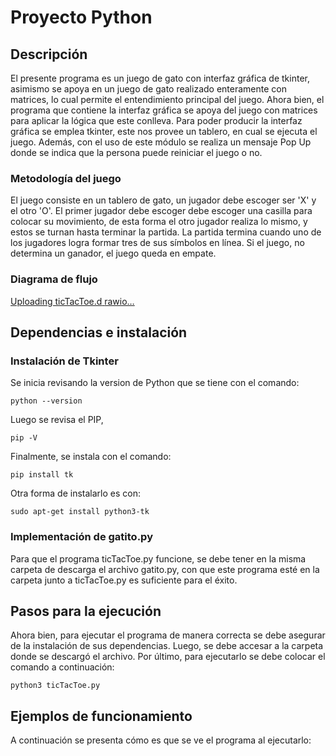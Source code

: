 # Proyecto Python

## Descripción

El presente programa es un juego de gato con interfaz gráfica de tkinter, asimismo se apoya en un juego de gato realizado enteramente con matrices, lo cual permite el entendimiento principal del juego. Ahora bien, el programa que contiene la interfaz gráfica se apoya del juego con matrices para aplicar la lógica que este conlleva. Para poder producir la interfaz gráfica se emplea tkinter, este nos provee un tablero, en cual se ejecuta el juego. Además, con el uso de este módulo se realiza un mensaje Pop Up donde se indica que la persona puede reiniciar el juego o no. 


### Metodología del juego
El juego consiste en un tablero de gato, un jugador debe escoger ser 'X' y el otro 'O'. El primer jugador debe escoger debe escoger una casilla para colocar su movimiento, de esta forma el otro jugador realiza lo mismo, y estos se turnan hasta terminar la partida. La partida termina cuando uno de los jugadores logra formar tres de sus símbolos en línea. Si el juego, no determina un ganador, el juego queda en empate. 

### Diagrama de flujo
[Uploading ticTacToe.d<mxfile host="app.diagrams.net" modified="2023-12-05T21:11:37.680Z" agent="Mozilla/5.0 (Windows NT 10.0; Win64; x64) AppleWebKit/537.36 (KHTML, like Gecko) Chrome/119.0.0.0 Safari/537.36" etag="SHnF9slW-MPi0wOjgexQ" version="22.1.5" type="google">
  <diagram id="C5RBs43oDa-KdzZeNtuy" name="Page-1">
    <mxGraphModel grid="1" page="1" gridSize="10" guides="1" tooltips="1" connect="1" arrows="1" fold="1" pageScale="1" pageWidth="827" pageHeight="1169" math="0" shadow="0">
      <root>
        <mxCell id="WIyWlLk6GJQsqaUBKTNV-0" />
        <mxCell id="WIyWlLk6GJQsqaUBKTNV-1" parent="WIyWlLk6GJQsqaUBKTNV-0" />
        <mxCell id="WIyWlLk6GJQsqaUBKTNV-2" value="" style="rounded=0;html=1;jettySize=auto;orthogonalLoop=1;fontSize=11;endArrow=block;endFill=0;endSize=8;strokeWidth=1;shadow=0;labelBackgroundColor=none;edgeStyle=orthogonalEdgeStyle;" edge="1" parent="WIyWlLk6GJQsqaUBKTNV-1" target="WIyWlLk6GJQsqaUBKTNV-6">
          <mxGeometry relative="1" as="geometry">
            <mxPoint x="360" y="120" as="sourcePoint" />
          </mxGeometry>
        </mxCell>
        <mxCell id="WIyWlLk6GJQsqaUBKTNV-6" value="Decides which &lt;br&gt;player goes first" style="rhombus;whiteSpace=wrap;html=1;shadow=0;fontFamily=Helvetica;fontSize=12;align=center;strokeWidth=1;spacing=6;spacingTop=-4;fillColor=#e1d5e7;strokeColor=#9673a6;" vertex="1" parent="WIyWlLk6GJQsqaUBKTNV-1">
          <mxGeometry x="280" y="160" width="160" height="90" as="geometry" />
        </mxCell>
        <mxCell id="zi1npzBdflfuzsiFVQyd-0" value="" style="ellipse;whiteSpace=wrap;html=1;fillColor=#dae8fc;strokeColor=#6c8ebf;" vertex="1" parent="WIyWlLk6GJQsqaUBKTNV-1">
          <mxGeometry x="300" y="40" width="120" height="80" as="geometry" />
        </mxCell>
        <mxCell id="zi1npzBdflfuzsiFVQyd-2" value="&lt;div style=&quot;&quot;&gt;&lt;span style=&quot;background-color: initial;&quot;&gt;&lt;br&gt;&lt;/span&gt;&lt;/div&gt;&lt;div style=&quot;&quot;&gt;&lt;span style=&quot;background-color: initial;&quot;&gt;Start Game&lt;/span&gt;&lt;/div&gt;" style="text;whiteSpace=wrap;html=1;align=center;" vertex="1" parent="WIyWlLk6GJQsqaUBKTNV-1">
          <mxGeometry x="310" y="55" width="100" height="50" as="geometry" />
        </mxCell>
        <mxCell id="zi1npzBdflfuzsiFVQyd-4" value="" style="whiteSpace=wrap;html=1;aspect=fixed;" vertex="1" parent="WIyWlLk6GJQsqaUBKTNV-1">
          <mxGeometry x="320" y="290" width="80" height="80" as="geometry" />
        </mxCell>
        <mxCell id="zi1npzBdflfuzsiFVQyd-5" value="&lt;div style=&quot;text-align: center;&quot;&gt;&lt;div style=&quot;border-color: var(--border-color);&quot;&gt;Takes turns between players.&lt;/div&gt;&lt;div style=&quot;border-color: var(--border-color);&quot;&gt;&lt;span style=&quot;border-color: var(--border-color); background-color: initial;&quot;&gt;Player 1 is X.&lt;/span&gt;&lt;/div&gt;&lt;div style=&quot;border-color: var(--border-color);&quot;&gt;&lt;span style=&quot;border-color: var(--border-color); background-color: initial;&quot;&gt;Player 2 is O.&lt;/span&gt;&lt;/div&gt;&lt;/div&gt;" style="text;whiteSpace=wrap;html=1;fillColor=#f8cecc;strokeColor=#b85450;" vertex="1" parent="WIyWlLk6GJQsqaUBKTNV-1">
          <mxGeometry x="320" y="290" width="80" height="80" as="geometry" />
        </mxCell>
        <mxCell id="zi1npzBdflfuzsiFVQyd-6" value="" style="whiteSpace=wrap;html=1;aspect=fixed;" vertex="1" parent="WIyWlLk6GJQsqaUBKTNV-1">
          <mxGeometry x="310" y="430" width="100" height="100" as="geometry" />
        </mxCell>
        <mxCell id="zi1npzBdflfuzsiFVQyd-8" value="" style="endArrow=classic;html=1;rounded=0;entryX=0.5;entryY=0;entryDx=0;entryDy=0;exitX=0.5;exitY=1;exitDx=0;exitDy=0;" edge="1" parent="WIyWlLk6GJQsqaUBKTNV-1" source="zi1npzBdflfuzsiFVQyd-5" target="zi1npzBdflfuzsiFVQyd-6">
          <mxGeometry width="50" height="50" relative="1" as="geometry">
            <mxPoint x="680" y="320" as="sourcePoint" />
            <mxPoint x="730" y="270" as="targetPoint" />
          </mxGeometry>
        </mxCell>
        <mxCell id="zi1npzBdflfuzsiFVQyd-9" value="" style="endArrow=classic;html=1;rounded=0;entryX=0.5;entryY=0;entryDx=0;entryDy=0;exitX=0.5;exitY=1;exitDx=0;exitDy=0;" edge="1" parent="WIyWlLk6GJQsqaUBKTNV-1" source="WIyWlLk6GJQsqaUBKTNV-6" target="zi1npzBdflfuzsiFVQyd-5">
          <mxGeometry width="50" height="50" relative="1" as="geometry">
            <mxPoint x="370" y="380" as="sourcePoint" />
            <mxPoint x="370" y="440" as="targetPoint" />
          </mxGeometry>
        </mxCell>
        <mxCell id="zi1npzBdflfuzsiFVQyd-10" value="Result is determined &lt;br&gt;after a combination&lt;br&gt;&amp;nbsp;of three is done." style="text;whiteSpace=wrap;html=1;align=center;fillColor=#f8cecc;strokeColor=#b85450;" vertex="1" parent="WIyWlLk6GJQsqaUBKTNV-1">
          <mxGeometry x="310" y="430" width="100" height="100" as="geometry" />
        </mxCell>
        <mxCell id="zi1npzBdflfuzsiFVQyd-13" value="" style="whiteSpace=wrap;html=1;aspect=fixed;fillColor=#d5e8d4;strokeColor=#82b366;" vertex="1" parent="WIyWlLk6GJQsqaUBKTNV-1">
          <mxGeometry x="327.5" y="585" width="65" height="65" as="geometry" />
        </mxCell>
        <mxCell id="zi1npzBdflfuzsiFVQyd-14" value="&lt;br&gt;Tie" style="text;whiteSpace=wrap;html=1;align=center;" vertex="1" parent="WIyWlLk6GJQsqaUBKTNV-1">
          <mxGeometry x="335" y="590" width="50" height="40" as="geometry" />
        </mxCell>
        <mxCell id="zi1npzBdflfuzsiFVQyd-21" value="" style="whiteSpace=wrap;html=1;aspect=fixed;" vertex="1" parent="WIyWlLk6GJQsqaUBKTNV-1">
          <mxGeometry x="440" y="585" width="65" height="65" as="geometry" />
        </mxCell>
        <mxCell id="zi1npzBdflfuzsiFVQyd-22" value="Player&lt;br&gt;&amp;nbsp;2&amp;nbsp;&lt;br&gt;wins" style="text;whiteSpace=wrap;html=1;align=center;fillColor=#d5e8d4;strokeColor=#82b366;" vertex="1" parent="WIyWlLk6GJQsqaUBKTNV-1">
          <mxGeometry x="440" y="585" width="62.5" height="65" as="geometry" />
        </mxCell>
        <mxCell id="zi1npzBdflfuzsiFVQyd-24" value="" style="whiteSpace=wrap;html=1;aspect=fixed;" vertex="1" parent="WIyWlLk6GJQsqaUBKTNV-1">
          <mxGeometry x="210" y="585" width="65" height="65" as="geometry" />
        </mxCell>
        <mxCell id="zi1npzBdflfuzsiFVQyd-25" value="Player&lt;br&gt;1&lt;br&gt;wins" style="text;whiteSpace=wrap;html=1;align=center;fillColor=#d5e8d4;strokeColor=#82b366;" vertex="1" parent="WIyWlLk6GJQsqaUBKTNV-1">
          <mxGeometry x="210" y="585" width="62.5" height="65" as="geometry" />
        </mxCell>
        <mxCell id="zi1npzBdflfuzsiFVQyd-26" value="" style="endArrow=classic;html=1;rounded=0;entryX=0.5;entryY=0;entryDx=0;entryDy=0;exitX=1;exitY=0.5;exitDx=0;exitDy=0;" edge="1" parent="WIyWlLk6GJQsqaUBKTNV-1" source="zi1npzBdflfuzsiFVQyd-10" target="zi1npzBdflfuzsiFVQyd-22">
          <mxGeometry width="50" height="50" relative="1" as="geometry">
            <mxPoint x="370" y="540" as="sourcePoint" />
            <mxPoint x="370" y="595" as="targetPoint" />
            <Array as="points">
              <mxPoint x="471" y="480" />
            </Array>
          </mxGeometry>
        </mxCell>
        <mxCell id="zi1npzBdflfuzsiFVQyd-27" value="" style="endArrow=classic;html=1;rounded=0;exitX=0;exitY=0.5;exitDx=0;exitDy=0;entryX=0.5;entryY=0;entryDx=0;entryDy=0;" edge="1" parent="WIyWlLk6GJQsqaUBKTNV-1" source="zi1npzBdflfuzsiFVQyd-10" target="zi1npzBdflfuzsiFVQyd-25">
          <mxGeometry width="50" height="50" relative="1" as="geometry">
            <mxPoint x="460" y="570" as="sourcePoint" />
            <mxPoint x="510" y="520" as="targetPoint" />
            <Array as="points">
              <mxPoint x="241" y="480" />
            </Array>
          </mxGeometry>
        </mxCell>
        <mxCell id="zi1npzBdflfuzsiFVQyd-28" value="Finish the &lt;br&gt;game or &lt;br&gt;restart" style="rhombus;whiteSpace=wrap;html=1;shadow=0;fontFamily=Helvetica;fontSize=12;align=center;strokeWidth=1;spacing=6;spacingTop=-4;fillColor=#e1d5e7;strokeColor=#9673a6;" vertex="1" parent="WIyWlLk6GJQsqaUBKTNV-1">
          <mxGeometry x="278.75" y="710" width="160" height="90" as="geometry" />
        </mxCell>
        <mxCell id="zi1npzBdflfuzsiFVQyd-34" value="" style="endArrow=classic;html=1;rounded=0;exitX=0.5;exitY=1;exitDx=0;exitDy=0;entryX=0.5;entryY=0;entryDx=0;entryDy=0;" edge="1" parent="WIyWlLk6GJQsqaUBKTNV-1" source="zi1npzBdflfuzsiFVQyd-10" target="zi1npzBdflfuzsiFVQyd-13">
          <mxGeometry width="50" height="50" relative="1" as="geometry">
            <mxPoint x="390" y="610" as="sourcePoint" />
            <mxPoint x="370" y="570" as="targetPoint" />
          </mxGeometry>
        </mxCell>
        <mxCell id="zi1npzBdflfuzsiFVQyd-35" value="" style="endArrow=classic;html=1;rounded=0;exitX=0.5;exitY=1;exitDx=0;exitDy=0;" edge="1" parent="WIyWlLk6GJQsqaUBKTNV-1" source="zi1npzBdflfuzsiFVQyd-13" target="zi1npzBdflfuzsiFVQyd-28">
          <mxGeometry width="50" height="50" relative="1" as="geometry">
            <mxPoint x="410" y="750" as="sourcePoint" />
            <mxPoint x="460" y="700" as="targetPoint" />
          </mxGeometry>
        </mxCell>
        <mxCell id="zi1npzBdflfuzsiFVQyd-36" value="" style="endArrow=classic;html=1;rounded=0;exitX=0.5;exitY=1;exitDx=0;exitDy=0;entryX=1;entryY=0.5;entryDx=0;entryDy=0;" edge="1" parent="WIyWlLk6GJQsqaUBKTNV-1" source="zi1npzBdflfuzsiFVQyd-22" target="zi1npzBdflfuzsiFVQyd-28">
          <mxGeometry width="50" height="50" relative="1" as="geometry">
            <mxPoint x="470" y="680" as="sourcePoint" />
            <mxPoint x="460" y="700" as="targetPoint" />
            <Array as="points">
              <mxPoint x="450" y="755" />
            </Array>
          </mxGeometry>
        </mxCell>
        <mxCell id="zi1npzBdflfuzsiFVQyd-37" value="" style="endArrow=classic;html=1;rounded=0;exitX=0.5;exitY=1;exitDx=0;exitDy=0;entryX=0;entryY=0.5;entryDx=0;entryDy=0;" edge="1" parent="WIyWlLk6GJQsqaUBKTNV-1" source="zi1npzBdflfuzsiFVQyd-25" target="zi1npzBdflfuzsiFVQyd-28">
          <mxGeometry width="50" height="50" relative="1" as="geometry">
            <mxPoint x="410" y="720" as="sourcePoint" />
            <mxPoint x="460" y="670" as="targetPoint" />
            <Array as="points">
              <mxPoint x="260" y="750" />
              <mxPoint x="270" y="750" />
            </Array>
          </mxGeometry>
        </mxCell>
        <mxCell id="zi1npzBdflfuzsiFVQyd-39" value="" style="ellipse;whiteSpace=wrap;html=1;fillColor=#dae8fc;strokeColor=#6c8ebf;" vertex="1" parent="WIyWlLk6GJQsqaUBKTNV-1">
          <mxGeometry x="300" y="860" width="120" height="80" as="geometry" />
        </mxCell>
        <mxCell id="zi1npzBdflfuzsiFVQyd-40" value="&lt;div style=&quot;&quot;&gt;&lt;br&gt;&lt;/div&gt;&lt;div style=&quot;&quot;&gt;End&lt;/div&gt;" style="text;whiteSpace=wrap;html=1;align=center;" vertex="1" parent="WIyWlLk6GJQsqaUBKTNV-1">
          <mxGeometry x="310" y="875" width="100" height="50" as="geometry" />
        </mxCell>
        <mxCell id="zi1npzBdflfuzsiFVQyd-42" value="" style="endArrow=classic;html=1;rounded=0;exitX=0.5;exitY=1;exitDx=0;exitDy=0;entryX=0.5;entryY=0;entryDx=0;entryDy=0;" edge="1" parent="WIyWlLk6GJQsqaUBKTNV-1" source="zi1npzBdflfuzsiFVQyd-28" target="zi1npzBdflfuzsiFVQyd-39">
          <mxGeometry width="50" height="50" relative="1" as="geometry">
            <mxPoint x="190" y="770" as="sourcePoint" />
            <mxPoint x="160" y="880" as="targetPoint" />
          </mxGeometry>
        </mxCell>
        <mxCell id="zi1npzBdflfuzsiFVQyd-43" value="" style="whiteSpace=wrap;html=1;aspect=fixed;fillColor=#fff2cc;strokeColor=#d6b656;" vertex="1" parent="WIyWlLk6GJQsqaUBKTNV-1">
          <mxGeometry x="610" y="715" width="80" height="80" as="geometry" />
        </mxCell>
        <mxCell id="zi1npzBdflfuzsiFVQyd-44" value="New game" style="text;html=1;strokeColor=none;fillColor=none;align=center;verticalAlign=middle;whiteSpace=wrap;rounded=0;" vertex="1" parent="WIyWlLk6GJQsqaUBKTNV-1">
          <mxGeometry x="620" y="740" width="60" height="30" as="geometry" />
        </mxCell>
        <mxCell id="zi1npzBdflfuzsiFVQyd-45" value="" style="endArrow=classic;html=1;rounded=0;entryX=0;entryY=0.5;entryDx=0;entryDy=0;exitX=1;exitY=0.5;exitDx=0;exitDy=0;" edge="1" parent="WIyWlLk6GJQsqaUBKTNV-1" source="zi1npzBdflfuzsiFVQyd-28" target="zi1npzBdflfuzsiFVQyd-43">
          <mxGeometry width="50" height="50" relative="1" as="geometry">
            <mxPoint x="190" y="580" as="sourcePoint" />
            <mxPoint x="240" y="530" as="targetPoint" />
          </mxGeometry>
        </mxCell>
        <mxCell id="zi1npzBdflfuzsiFVQyd-46" value="" style="endArrow=classic;html=1;rounded=0;exitX=0.5;exitY=0;exitDx=0;exitDy=0;entryX=1;entryY=0.5;entryDx=0;entryDy=0;" edge="1" parent="WIyWlLk6GJQsqaUBKTNV-1" source="zi1npzBdflfuzsiFVQyd-43" target="zi1npzBdflfuzsiFVQyd-0">
          <mxGeometry width="50" height="50" relative="1" as="geometry">
            <mxPoint x="10" y="580" as="sourcePoint" />
            <mxPoint x="60" y="530" as="targetPoint" />
            <Array as="points">
              <mxPoint x="650" y="80" />
            </Array>
          </mxGeometry>
        </mxCell>
      </root>
    </mxGraphModel>
  </diagram>
</mxfile>
rawio…]()


## Dependencias e instalación

### Instalación de Tkinter

Se inicia revisando la version de Python que se tiene con el comando:

```shell
python --version
```
Luego se revisa el PIP,

```shell
pip -V
```
Finalmente, se instala con el comando:

```shell
pip install tk
```


Otra forma de instalarlo es con:

```shell
sudo apt-get install python3-tk
```
### Implementación de gatito.py

Para que el programa ticTacToe.py funcione, se debe tener en la misma carpeta de descarga el archivo gatito.py, con que este programa esté en la carpeta junto a ticTacToe.py es suficiente para el éxito.

## Pasos para la ejecución

Ahora bien, para ejecutar el programa de manera correcta se debe asegurar de la instalación de sus dependencias. Luego, se debe accesar a la carpeta donde se descargó el archivo. Por último, para ejecutarlo se debe colocar el comando a continuación:


```shell
python3 ticTacToe.py
```


 
## Ejemplos de funcionamiento

A continuación se presenta cómo es que se ve el programa al ejecutarlo:

